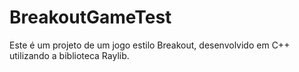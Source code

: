 # BreakoutGameTest

Este é um projeto de um jogo estilo Breakout, desenvolvido em C++ utilizando a biblioteca Raylib.
